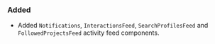 ### Added

- Added `Notifications`, `InteractionsFeed`, `SearchProfilesFeed` and `FollowedProjectsFeed` activity feed components.
